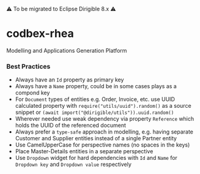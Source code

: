 ⚠️ To be migrated to Eclipse Dirigible 8.x ⚠️

# codbex-rhea
Modelling and Applications Generation Platform

### Best Practices

* Always have an `Id` property as primary key
* Always have a `Name` property, could be in some cases plays as a compond key
* For `Document` types of entities e.g. Order, Invoice, etc. use UUID calculated property with `require("utils/uuid").random()` as a source snippet or `(await import("@dirigible/utils")).uuid.random()`
* Wherever needed use weak dependency via property `Reference` which holds the UUID of the referenced document
* Always prefer a `type-safe` approach in modelling, e.g. having separate Customer and Supplier entities instead of a single Partner entity
* Use CamelUpperCase for perspective names (no spaces in the keys)
* Place Master-Details entities in a separate perspective
* Use `Dropdown` widget for hard dependencies with `Id` and `Name` for `Dropdown key` and `Dropdown value` respectively
